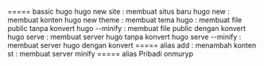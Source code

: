 ===== bassic hugo
hugo new site <nameSite> : membuat situs baru
hugo new <slug> : membuat konten
hugo new theme <nameTheme> : membuat tema
hugo : membuat file public tanpa konvert
hugo --minify : membuat file public dengan konvert
hugo serve : membuat server hugo tanpa konvert
hugo serve --minify : membuat server hugo dengan konvert
===== alias
add : menambah konten
st : membuat server minify
===== alias Pribadi
onmuryp
